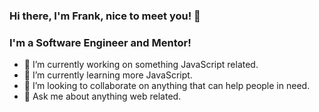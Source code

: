 ### Hi there, I'm Frank, nice to meet you! 👋

### I'm a Software Engineer and Mentor!

- 🔭  I’m currently working on something JavaScript related.
- 🌱  I’m currently learning more JavaScript.
- 👯  I’m looking to collaborate on anything that can help people in need.
- 💬  Ask me about anything web related.
